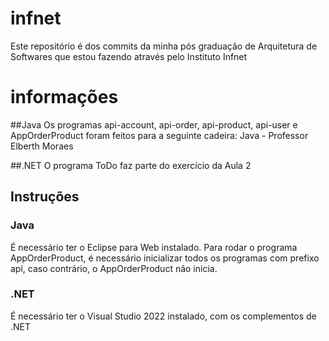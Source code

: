 # infnet
Este repositório é dos commits da minha pós graduação de Arquitetura de Softwares que estou fazendo através pelo Instituto Infnet

# informações

##Java
Os programas api-account, api-order, api-product, api-user e AppOrderProduct foram feitos para a seguinte cadeira:
Java - Professor Elberth Moraes

##.NET
O programa ToDo faz parte do exercício da Aula 2

## Instruções

### Java
É necessário ter o Eclipse para Web instalado.
Para rodar o programa AppOrderProduct, é necessário inicializar todos os programas com prefixo api, caso contrário, o AppOrderProduct não inicia.
### .NET
É necessário ter o Visual Studio 2022 instalado, com os complementos de .NET